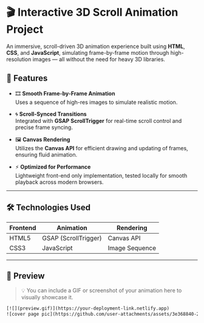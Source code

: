 # 🎬 Interactive 3D Scroll Animation Project

An immersive, scroll-driven 3D animation experience built using **HTML**, **CSS**, and **JavaScript**, simulating frame-by-frame motion through high-resolution images — all without the need for heavy 3D libraries.

## 🚀 Features

- 🎞️ **Smooth Frame-by-Frame Animation**  
  Uses a sequence of high-res images to simulate realistic motion.

- 🌀 **Scroll-Synced Transitions**  
  Integrated with **GSAP ScrollTrigger** for real-time scroll control and precise frame syncing.

- 🖼️ **Canvas Rendering**  
  Utilizes the **Canvas API** for efficient drawing and updating of frames, ensuring fluid animation.

- ⚡ **Optimized for Performance**  
  Lightweight front-end only implementation, tested locally for smooth playback across modern browsers.

---

## 🛠️ Technologies Used

| Frontend | Animation | Rendering |
|----------|-----------|-----------|
| HTML5 | GSAP (ScrollTrigger) | Canvas API |
| CSS3 | JavaScript | Image Sequence |

---

## 📸 Preview

> 💡 You can include a GIF or screenshot of your animation here to visually showcase it.

```html
[![](preview.gif)](https://your-deployment-link.netlify.app)
![cover page pic](https://github.com/user-attachments/assets/3e368840-20e5-4957-8b4f-9e26ab7b3586)
